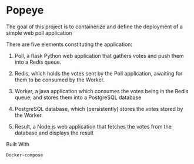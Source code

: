 # Popeye

The goal of this project is to containerize and define the deployment of a simple web poll application

There are five elements constituting the application:

  1. Poll, a flask Python web application that gathers votes and push them into a Redis queue.

  2.  Redis, which holds the votes sent by the Poll application, awaiting for them to be consumed by the Worker.

  3. Worker, a java application which consumes the votes being in the Redis queue, and stores them into a PostgreSQL database

  4. PostgreSQL database, which (persistently) stores the votes stored by the Worker.

  5.  Result, a Node.js web application that fetches the votes from the database and displays the result

Built With

    Docker-compose
